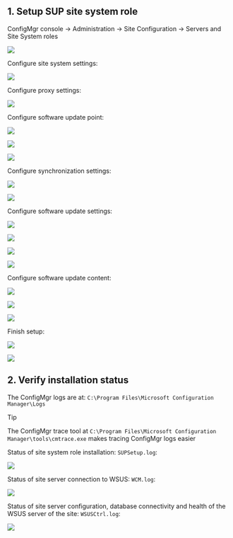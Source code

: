 ## 1. Setup SUP site system role

ConfigMgr console → Administration → Site Configuration → Servers and Site System roles

![](https://github.com/user-attachments/assets/4b2ad0de-e524-4210-b399-37ebf13f89c6)

Configure site system settings:

![](https://github.com/user-attachments/assets/f54b785a-8740-4614-a0b3-d8801f3dddbc)

Configure proxy settings:

![](https://github.com/user-attachments/assets/82ac5522-6251-444e-b2b9-317547b0e584)

Configure software update point:

![](https://github.com/user-attachments/assets/6c44c1ca-20f0-4784-bf0f-dbc17788b376)

![](https://github.com/user-attachments/assets/a9e2a1d7-0dd2-4729-ba54-bf8ca873b2e1)

![](https://github.com/user-attachments/assets/11e4113b-cf6f-473c-90b3-d25698b4b79b)

Configure synchronization settings:

![](https://github.com/user-attachments/assets/4453a13c-eebe-4de2-bb96-57e007cf4a8b)

![](https://github.com/user-attachments/assets/a0d39737-b4f6-4e0e-a2ff-763a0c16a647)

Configure software update settings:

![](https://github.com/user-attachments/assets/3cb7f332-2377-4e36-b542-e33917446950)

![](https://github.com/user-attachments/assets/8673c1f9-fdcc-4d41-bb14-6aad66626a62)

![](https://github.com/user-attachments/assets/0398ecb3-52c3-4cc9-9bf4-1b26d66d3369)

![](https://github.com/user-attachments/assets/aa133377-908c-4b57-8acc-f9e5849dd824)

Configure software update content:

![](https://github.com/user-attachments/assets/855e8ca8-106b-4c86-97d0-92d0965013bb)

![](https://github.com/user-attachments/assets/26221caa-a0fe-46b7-9203-41a2b35759eb)

![](https://github.com/user-attachments/assets/aa3fa357-98be-4fe5-b0f3-2bd5e757b17c)

Finish setup:

![](https://github.com/user-attachments/assets/a885040b-4df1-466f-bcbb-0be8395d4939)

![](https://github.com/user-attachments/assets/5db22afe-e5d6-475b-abe0-8fc3387d22cf)

## 2. Verify installation status

The ConfigMgr logs are at: `C:\Program Files\Microsoft Configuration Manager\Logs`

> [!Tip]
>
> The ConfigMgr trace tool at `C:\Program Files\Microsoft Configuration Manager\tools\cmtrace.exe` makes tracing ConfigMgr logs easier

Status of site system role installation: `SUPSetup.log`:

![](https://github.com/user-attachments/assets/b23cc7b3-9311-4a01-8ee9-26596831bc93)

Status of site server connection to WSUS: `WCM.log`:

![](https://github.com/user-attachments/assets/74699c95-55a8-48b4-a99a-5762317cbd72)

Status of site server configuration, database connectivity and health of the WSUS server of the site: `WSUSCtrl.log`:

![](https://github.com/user-attachments/assets/9c150ca0-f622-4942-88ad-cbd154310922)
